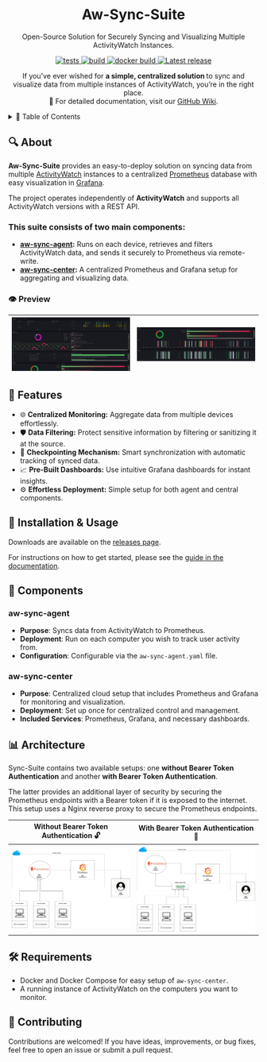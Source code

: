 <h1 align="center">Aw-Sync-Suite</h1>
<p align="center">
Open-Source Solution for Securely Syncing and Visualizing Multiple ActivityWatch Instances.  <br>
</p>

<p align="center">

   <a href="https://github.com/phrp720/aw-sync-suite/actions/workflows/tests.yaml?query=branch%3Amaster">
    <img title="Tests" src="https://github.com/phrp720/aw-sync-suite/actions/workflows/tests.yaml/badge.svg?branch=master" alt="tests"/>
  </a>
  <a href="https://github.com/phrp720/aw-sync-suite/actions/workflows/build.yml">
    <img title="Build Status GitHub" src="https://github.com/phrp720/aw-sync-suite/actions/workflows/build.yml/badge.svg"  alt="build"/>
  </a>
  <a href="https://github.com/phrp720/aw-sync-suite/actions/workflows/agent-docker-image.yml">
    <img title="Docker Build" src="https://github.com/phrp720/aw-sync-suite/actions/workflows/agent-docker-image.yml/badge.svg" alt="docker build">
  </a>

  <a href="https://github.com/phrp720/aw-sync-suite/releases">
    <img title="Latest release" src="https://img.shields.io/github/v/release/phrp720/aw-sync-suite" alt="Latest release">
  </a>
</p>

<p align="center">
  If you’ve ever wished for <strong> a simple, centralized solution </strong> to sync and visualize data from multiple instances of ActivityWatch, you’re in the right place.
 <br>
  📖 For detailed documentation, visit our <a href="https://github.com/phrp720/aw-sync-suite/wiki">GitHub Wiki</a>.
</p>

<details>

<summary>📑 Table of Contents</summary>

1. [About](#-about)
2. [Features](#-features)
3. [Installation & Usage](#-installation--usage)
4. [Components](#-components)
    - [aw-sync-agent](#aw-sync-agent)
    - [aw-sync-center](#aw-sync-center)
5. [Architecture](#-architecture)
6. [Requirements](#-requirements)
7. [Contributing](#-contributing)
</details>

## 🔍 About
**Aw-Sync-Suite** provides an easy-to-deploy solution on syncing data from multiple [ActivityWatch](https://github.com/ActivityWatch/activitywatch) instances to a centralized [Prometheus](https://prometheus.io/) database with easy visualization in [Grafana](https://grafana.com/).

The project operates independently of **ActivityWatch** and supports all ActivityWatch versions with a REST API.

### This suite consists of two main components:
- **[aw-sync-agent](https://github.com/phrp720/aw-sync-suite/tree/master/aw-sync-agent):** Runs on each device, retrieves and filters ActivityWatch data, and sends it securely to Prometheus via remote-write.
- **[aw-sync-center](https://github.com/phrp720/aw-sync-suite/tree/master/aw-sync-center):** A centralized Prometheus and Grafana setup for aggregating and visualizing data.

### 👁️ Preview


| ![TOP](aw-sync-center/grafana/dashboards/screenshots/summary/summary_1.png) | ![BOTTOM](aw-sync-center/grafana/dashboards/screenshots/summary/summary_2.png) |
|-----------------------------------------------------------------------------|--------------------------------------------------------------------------------|


## 🌟  Features
- 🌐 **Centralized Monitoring:** Aggregate data from multiple devices effortlessly.
- 🛡️ **Data Filtering:** Protect sensitive information by filtering or sanitizing it at the source.
- 📍 **Checkpointing Mechanism:** Smart synchronization with automatic tracking of synced data.
-  📈 **Pre-Built Dashboards:** Use intuitive Grafana dashboards for instant insights.
- ⚙️ **Effortless Deployment:** Simple setup for both agent and central components.

## 🚀 Installation & Usage

Downloads are available on the [releases page](https://github.com/phrp720/aw-sync-suite/releases).

For instructions on how to get started, please see the [guide in the documentation](https://github.com/phrp720/aw-sync-suite/wiki/Installation-Guide).

## 🧩 Components

### aw-sync-agent

- **Purpose**: Syncs data from ActivityWatch to Prometheus.
- **Deployment**: Run on each computer you wish to track user activity from.
- **Configuration**: Configurable via the `aw-sync-agent.yaml` file.

### aw-sync-center

- **Purpose**: Centralized cloud setup that includes Prometheus and Grafana for monitoring and visualization.
- **Deployment**: Set up once for centralized control and management.
- **Included Services**: Prometheus, Grafana, and necessary dashboards.
 
## 📊 Architecture

Sync-Suite contains two available setups: one **without Bearer Token Authentication** and another **with Bearer Token Authentication**.

The latter provides an additional layer of security by securing the Prometheus endpoints with a Bearer token if it is exposed to the internet.
This setup uses a Nginx reverse proxy to secure the Prometheus endpoints.

| Without Bearer Token Authentication 🔓      | With Bearer Token Authentication 🔐                     |
|---------------------------------------------|---------------------------------------------------------|
| ![aw-sync-diagram.png](aw-sync-diagram.png) | ![aw-sync-diagram-nginx.png](aw-sync-diagram-nginx.png) |


## 🛠️ Requirements

- Docker and Docker Compose for easy setup of `aw-sync-center`.
- A running instance of ActivityWatch on the computers you want to monitor.

## 👥 Contributing
Contributions are welcomed! If you have ideas, improvements, or bug fixes, feel free to open an issue or submit a pull request.

